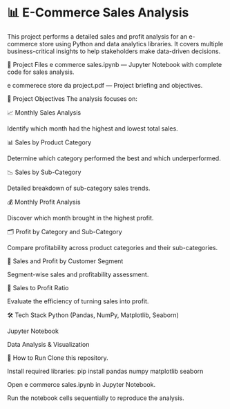 # 📊 E-Commerce Sales Analysis
This project performs a detailed sales and profit analysis for an e-commerce store using Python and data analytics libraries. It covers multiple business-critical insights to help stakeholders make data-driven decisions.

📂 Project Files e commerce sales.ipynb — Jupyter Notebook with complete code for sales analysis.

e commerece store da project.pdf — Project briefing and objectives.

📌 Project Objectives The analysis focuses on:

📈 Monthly Sales Analysis

Identify which month had the highest and lowest total sales.

📊 Sales by Product Category

Determine which category performed the best and which underperformed.

📉 Sales by Sub-Category

Detailed breakdown of sub-category sales trends.

💰 Monthly Profit Analysis

Discover which month brought in the highest profit.

🗂️ Profit by Category and Sub-Category

Compare profitability across product categories and their sub-categories.

👥 Sales and Profit by Customer Segment

Segment-wise sales and profitability assessment.

📏 Sales to Profit Ratio

Evaluate the efficiency of turning sales into profit.

🛠️ Tech Stack Python (Pandas, NumPy, Matplotlib, Seaborn)

Jupyter Notebook

Data Analysis & Visualization

📎 How to Run Clone this repository.

Install required libraries: pip install pandas numpy matplotlib seaborn

Open e commerce sales.ipynb in Jupyter Notebook.

Run the notebook cells sequentially to reproduce the analysis.
